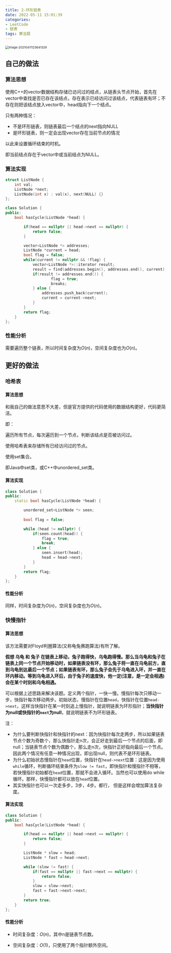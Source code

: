 ```yaml
---
title: 2-环形链表
date: 2022-05-11 15:01:39
categories: 
- LeetCode
- 链表
tags: 算法题
---
```




<img src="https://crayon-1302863897.cos.ap-beijing.myqcloud.com/image/image-20210411123641329.png" alt="image-20210411123641329" style="zoom:67%;" />





## 自己的做法

### 算法思想

使用C++的vector数据结构存储已访问过的结点，从链表头节点开始，首先在vector中查找是否已存在该结点，存在表示已经访问过该结点，代表链表有环；不存在则把该结点放入vector中，head指向下一个结点。



只有两种情况：

- 不是环形链表，则链表最后一个结点的next指向NULL
- 是环形链表，则一定会出现vector存在当前节点的情况

以此来设置循环结束的时机。

即当前结点存在于vector中或当前结点为NULL。

### 算法实现

```c++
struct ListNode {
    int val;
    ListNode *next;
    ListNode(int x) : val(x), next(NULL) {}
};

class Solution {
public:
    bool hasCycle(ListNode *head) {

        if(head == nullptr || head->next == nullptr) {
            return false;
        }

        vector<ListNode *> addresses;
        ListNode *current = head;
        bool flag = false;
        while(current != nullptr && !flag) {
            vector<ListNode *>::iterator result;
            result = find(addresses.begin(), addresses.end(), current);
            if(result != addresses.end()) {
                    flag = true;
                	breaks;
            } else {
                addresses.push_back(current);
                current = current->next;
            }
        }
        return flag;
    }
};
```

### 性能分析

需要遍历整个链表，所以时间复杂度为$O({n})$，空间复杂度也为$O(n)$。



## 更好的做法

### 哈希表

#### 算法思想

和我自己的做法意思不大差，但是官方提供的代码使用的数据结构更好，代码更简洁。

即：

遍历所有节点，每次遍历到一个节点，判断该结点是否被访问过。

使用哈希表来存储所有已经访问过的节点。

使用set集合。

即Java中set类，或C++中unordered_set类。

#### 算法实现

```c++
class Solution {
public:
    static bool hasCycle(ListNode *head) {

        unordered_set<ListNode *> seen;
        
        bool flag = false;

        while (head != nullptr) {
            if(seen.count(head)) {
                flag = true;
                break;
            } else {
                seen.insert(head);
                head = head->next;
            }
        }
        return flag;
    }
};
```

#### 性能分析

同样，时间复杂度为$O({n})$，空间复杂度也为$O(n)$。



### 快慢指针

#### 算法思想

该方法需要对Floyd判圈算法(又称龟兔赛跑算法)有所了解。



**假想 乌龟 和 兔子 在链表上移动，兔子跑得快，乌龟跑得慢。那么当乌龟和兔子在链表上同一个节点开始移动时，如果链表没有环，那么兔子将一直在乌龟前方，直到乌龟到达最后一个节点；如果链表有环，那么兔子会先于乌龟进入环，并一直在环内移动。等到乌龟进入环后，由于兔子的速度快，他一定(注意，是一定会相遇)会在某个时刻和乌龟相遇。**



可以根据上述思路来解决该题。定义两个指针，一快一慢。慢指针每次只移动一步，快指针每次移动两步。初始状态，慢指针在位置`head`，快指针在位置`head->next`，这样当快指针在某一时刻追上慢指针，就说明链表为环形指针；**当快指针为null或快指针的`next`为null**，就说明链表不为环形链表。

注：

- 为什么要判断快指针和快指针的next：因为快指针每次走两步，所以如果链表节点个数为奇数个，那么快指针走n次，会正好走到最后一个节点的后面，即null；当链表节点个数为偶数个，那么走n次，快指针正好指向最后一个节点。因此两个情况有任意一种情况出现，即出现null，则代表不是环形链表。
- 为什么初始状态慢指针在`head`位置，快指针在`head->next`位置：这是因为使用`while`循环，判断循环结束条件为`slow != fast`，即快指针和慢指针不相等，若快慢指针初始都在`head`位置，那就不会进入循环。当然也可以使用do while循环。那样，快慢指针都可以放在`head`位置。
- 其实快指针也可以一次走多步，3步，4步。都行， 但是这样会增加算法复杂度。

#### 算法实现

```c++
class Solution {
public:
    bool hasCycle(ListNode *head) {

        if(head == nullptr || head->next == nullptr) {
            return false;
        }

        ListNode * slow = head;
        ListNode * fast = head->next;

        while (slow != fast) {
            if(fast == nullptr || fast->next == nullptr) {
                return false;
            }
            slow = slow->next;
            fast = fast->next->next;
        }
        return true;
    }
};
```



#### 性能分析

- 时间复杂度：$O(n)$，其中n是链表节点数。

- 空间复杂度：$O(1)$，只使用了两个指针额外空间。

    